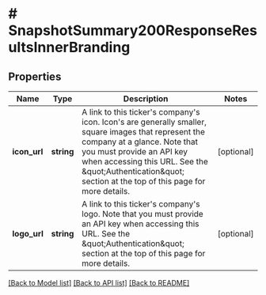# # SnapshotSummary200ResponseResultsInnerBranding

## Properties

Name | Type | Description | Notes
------------ | ------------- | ------------- | -------------
**icon_url** | **string** | A link to this ticker&#39;s company&#39;s icon. Icon&#39;s are generally smaller, square images that represent the company at a glance. Note that you must provide an API key when accessing this URL. See the \&quot;Authentication\&quot; section at the top of this page for more details. | [optional]
**logo_url** | **string** | A link to this ticker&#39;s company&#39;s logo. Note that you must provide an API key when accessing this URL. See the \&quot;Authentication\&quot; section at the top of this page for more details. | [optional]

[[Back to Model list]](../../README.md#models) [[Back to API list]](../../README.md#endpoints) [[Back to README]](../../README.md)
